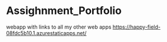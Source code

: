 # Assighnment_Portfolio
webapp with links to all my other web apps
https://happy-field-08fdc5b10.1.azurestaticapps.net/
